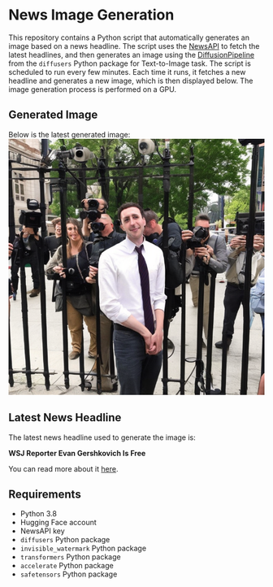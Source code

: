 # News Image Generation
This repository contains a Python script that automatically generates an image based on a news headline. The script uses the [NewsAPI](https://newsapi.org/) to fetch the latest headlines, and then generates an image using the [DiffusionPipeline](https://github.com/huggingface/diffusers) from the `diffusers` Python package for Text-to-Image task.
The script is scheduled to run every few minutes. Each time it runs, it fetches a new headline and generates a new image, which is then displayed below. The image generation process is performed on a GPU.

## Generated Image
Below is the latest generated image:
![Generated Image](image.png)

## Latest News Headline
The latest news headline used to generate the image is:

**WSJ Reporter Evan Gershkovich Is Free**

You can read more about it [here](https://news.google.com/rss/articles/CBMicEFVX3lxTE5nQXJmMm5uRVNjMWllRHJuUGVFMmdMQl9vMVJoSVVRUFRGRzJ5VXBMbDJtOURjZHU3RzA4ekQ1a2pPOVpubGlsUjd1dDV6RmJyZ0o2VlpZckhVTWswV210M0ZkZm9wamRVNWNFVUtERS0?oc=5).

## Requirements
- Python 3.8
- Hugging Face account
- NewsAPI key
- `diffusers` Python package
- `invisible_watermark` Python package
- `transformers` Python package
- `accelerate` Python package
- `safetensors` Python package

